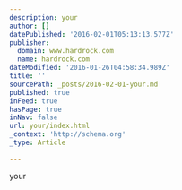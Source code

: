 ```yaml
---
description: your
author: []
datePublished: '2016-02-01T05:13:13.577Z'
publisher:
  domain: www.hardrock.com
  name: hardrock.com
dateModified: '2016-01-26T04:58:34.989Z'
title: ''
sourcePath: _posts/2016-02-01-your.md
published: true
inFeed: true
hasPage: true
inNav: false
url: your/index.html
_context: 'http://schema.org'
_type: Article

---
```

your